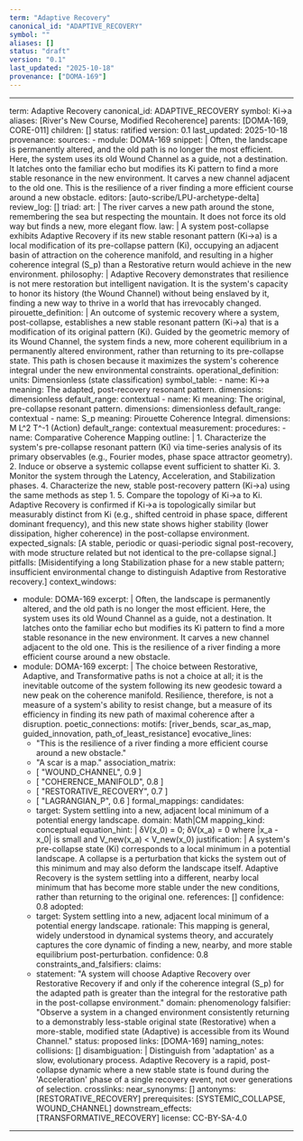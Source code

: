 ```yaml
---
term: "Adaptive Recovery"
canonical_id: "ADAPTIVE_RECOVERY"
symbol: ""
aliases: []
status: "draft"
version: "0.1"
last_updated: "2025-10-18"
provenance: ["DOMA-169"]
---
```


---
term: Adaptive Recovery
canonical_id: ADAPTIVE_RECOVERY
symbol: Ki→a
aliases: [River's New Course, Modified Recoherence]
parents: [DOMA-169, CORE-011]
children: []
status: ratified
version: 0.1
last_updated: 2025-10-18
provenance:
  sources:
    - module: DOMA-169
      snippet: |
        Often, the landscape is permanently altered, and the old path is no longer the most efficient. Here, the system uses its old Wound Channel as a guide, not a destination. It latches onto the familiar echo but modifies its Ki pattern to find a more stable resonance in the new environment. It carves a new channel adjacent to the old one. This is the resilience of a river finding a more efficient course around a new obstacle.
  editors: [auto-scribe/LPU-archetype-delta]
  review_log: []
triad:
  art: |
    The river carves a new path around the stone, remembering the sea but respecting the mountain. It does not force its old way but finds a new, more elegant flow.
  law: |
    A system post-collapse exhibits Adaptive Recovery if its new stable resonant pattern (Ki→a) is a local modification of its pre-collapse pattern (Ki), occupying an adjacent basin of attraction on the coherence manifold, and resulting in a higher coherence integral (S_p) than a Restorative return would achieve in the new environment.
  philosophy: |
    Adaptive Recovery demonstrates that resilience is not mere restoration but intelligent navigation. It is the system's capacity to honor its history (the Wound Channel) without being enslaved by it, finding a new way to thrive in a world that has irrevocably changed.
pirouette_definition: |
  An outcome of systemic recovery where a system, post-collapse, establishes a new stable resonant pattern (Ki→a) that is a modification of its original pattern (Ki). Guided by the geometric memory of its Wound Channel, the system finds a new, more coherent equilibrium in a permanently altered environment, rather than returning to its pre-collapse state. This path is chosen because it maximizes the system's coherence integral under the new environmental constraints.
operational_definition:
  units: Dimensionless (state classification)
  symbol_table:
    - name: Ki→a
      meaning: The adapted, post-recovery resonant pattern.
      dimensions: dimensionless
      default_range: contextual
    - name: Ki
      meaning: The original, pre-collapse resonant pattern.
      dimensions: dimensionless
      default_range: contextual
    - name: S_p
      meaning: Pirouette Coherence Integral.
      dimensions: M L^2 T^-1 (Action)
      default_range: contextual
  measurement:
    procedures:
      - name: Comparative Coherence Mapping
        outline: |
          1. Characterize the system's pre-collapse resonant pattern (Ki) via time-series analysis of its primary observables (e.g., Fourier modes, phase space attractor geometry).
          2. Induce or observe a systemic collapse event sufficient to shatter Ki.
          3. Monitor the system through the Latency, Acceleration, and Stabilization phases.
          4. Characterize the new, stable post-recovery pattern (Ki→a) using the same methods as step 1.
          5. Compare the topology of Ki→a to Ki. Adaptive Recovery is confirmed if Ki→a is topologically similar but measurably distinct from Ki (e.g., shifted centroid in phase space, different dominant frequency), and this new state shows higher stability (lower dissipation, higher coherence) in the post-collapse environment.
        expected_signals: [A stable, periodic or quasi-periodic signal post-recovery, with mode structure related but not identical to the pre-collapse signal.]
        pitfalls: [Misidentifying a long Stabilization phase for a new stable pattern; insufficient environmental change to distinguish Adaptive from Restorative recovery.]
context_windows:
  - module: DOMA-169
    excerpt: |
      Often, the landscape is permanently altered, and the old path is no longer the most efficient. Here, the system uses its old Wound Channel as a guide, not a destination. It latches onto the familiar echo but modifies its Ki pattern to find a more stable resonance in the new environment. It carves a new channel adjacent to the old one. This is the resilience of a river finding a more efficient course around a new obstacle.
  - module: DOMA-169
    excerpt: |
      The choice between Restorative, Adaptive, and Transformative paths is not a choice at all; it is the inevitable outcome of the system following its new geodesic toward a new peak on the coherence manifold. Resilience, therefore, is not a measure of a system's ability to resist change, but a measure of its efficiency in finding its new path of maximal coherence after a disruption.
poetic_connections:
  motifs: [river_bends, scar_as_map, guided_innovation, path_of_least_resistance]
  evocative_lines:
    - "This is the resilience of a river finding a more efficient course around a new obstacle."
    - "A scar is a map."
  association_matrix:
    - [ "WOUND_CHANNEL", 0.9 ]
    - [ "COHERENCE_MANIFOLD", 0.8 ]
    - [ "RESTORATIVE_RECOVERY", 0.7 ]
    - [ "LAGRANGIAN_P", 0.6 ]
formal_mappings:
  candidates:
    - target: System settling into a new, adjacent local minimum of a potential energy landscape.
      domain: Math|CM
      mapping_kind: conceptual
      equation_hint: |
        δV(x_0) = 0; δV(x_a) = 0 where |x_a - x_0| is small and V_new(x_a) < V_new(x_0)
      justification: |
        A system's pre-collapse state (Ki) corresponds to a local minimum in a potential landscape. A collapse is a perturbation that kicks the system out of this minimum and may also deform the landscape itself. Adaptive Recovery is the system settling into a different, nearby local minimum that has become more stable under the new conditions, rather than returning to the original one.
      references: []
      confidence: 0.8
  adopted:
    - target: System settling into a new, adjacent local minimum of a potential energy landscape.
      rationale: This mapping is general, widely understood in dynamical systems theory, and accurately captures the core dynamic of finding a new, nearby, and more stable equilibrium post-perturbation.
      confidence: 0.8
constraints_and_falsifiers:
  claims:
    - statement: "A system will choose Adaptive Recovery over Restorative Recovery if and only if the coherence integral (S_p) for the adapted path is greater than the integral for the restorative path in the post-collapse environment."
      domain: phenomenology
      falsifier: "Observe a system in a changed environment consistently returning to a demonstrably less-stable original state (Restorative) when a more-stable, modified state (Adaptive) is accessible from its Wound Channel."
      status: proposed
      links: [DOMA-169]
naming_notes:
  collisions: []
  disambiguation: |
    Distinguish from 'adaptation' as a slow, evolutionary process. Adaptive Recovery is a rapid, post-collapse dynamic where a new stable state is found during the 'Acceleration' phase of a single recovery event, not over generations of selection.
crosslinks:
  near_synonyms: []
  antonyms: [RESTORATIVE_RECOVERY]
  prerequisites: [SYSTEMIC_COLLAPSE, WOUND_CHANNEL]
  downstream_effects: [TRANSFORMATIVE_RECOVERY]
license: CC-BY-SA-4.0
---